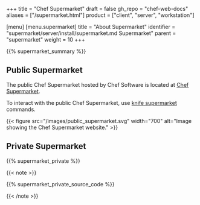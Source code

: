 +++
title = "Chef Supermarket"
draft = false
gh_repo = "chef-web-docs"
aliases = ["/supermarket.html"]
product = ["client", "server", "workstation"]

[menu]
  [menu.supermarket]
    title = "About Supermarket"
    identifier = "supermarket/server/install/supermarket.md Supermarket"
    parent = "supermarket"
    weight = 10
+++

{{% supermarket_summary %}}

## Public Supermarket

The public Chef Supermarket hosted by Chef Software is located at [Chef
Supermarket](https://supermarket.chef.io/).

To interact with the public Chef Supermarket, use [knife
supermarket](/workstation/knife_supermarket/) commands.

{{< figure src="/images/public_supermarket.svg" width="700" alt="Image showing the Chef Supermarket website." >}}

## Private Supermarket

{{% supermarket_private %}}

{{< note >}}

{{% supermarket_private_source_code %}}

{{< /note >}}
